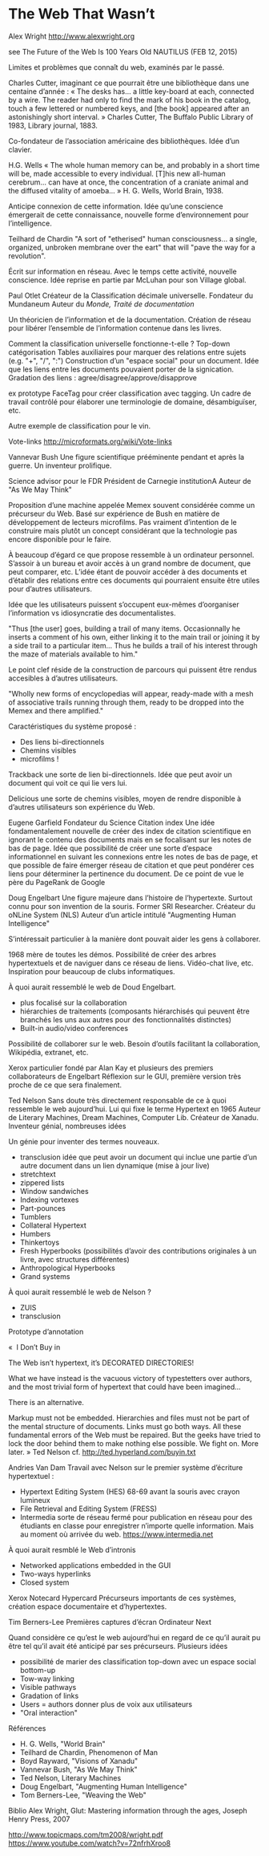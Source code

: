 # The Web That Wasn’t
Alex Wright
http://www.alexwright.org

see The Future of the Web Is 100 Years Old
NAUTILUS (FEB 12, 2015)

Limites et problèmes que connaît du web, examinés par le passé.

Charles Cutter, imaginant ce que pourrait être une bibliothèque dans une centaine d’année :
« The desks has... a little key-board at each, connected by a wire. The reader had only to find the mark of his book in the catalog, touch a few lettered or numbered keys, and [the book] appeared after an astonishingly short interval. »
Charles Cutter, The Buffalo Public Library of 1983, Library journal, 1883.

Co-fondateur de l’association américaine des bibliothèques. Idée d’un clavier.


H.G. Wells
« The whole human memory can be, and probably in a short time will be, made accessible to every individual. [T]his new all-human cerebrum... can have at once, the concentration of a craniate animal and the diffused vitality of amoeba... »
H. G. Wells, World Brain, 1938.

Anticipe connexion de cette information.
Idée qu’une conscience émergerait de cette connaissance, nouvelle forme d’environnement pour l’intelligence.


Teilhard de Chardin
"A sort of "etherised" human consciousness... a single, organized, unbroken membrane over the eart" that will "pave the way for a revolution".

Écrit sur information en réseau.
Avec le temps cette activité, nouvelle conscience.
Idée reprise en partie par McLuhan pour son Village global.


Paul Otlet
Créateur de la Classification décimale universelle.
Fondateur du Mundaneum
Auteur du _Monde, Traité de documentation_

Un théoricien de l’information et de la documentation.
Création de réseau pour libérer l’ensemble de l’information contenue dans les livres.

Comment la classification universelle fonctionne-t-elle ?
Top-down catégorisation
Tables auxiliaires pour marquer des relations entre sujets (e.g. "+", "/", ":")
Construction d’un "espace social" pour un document.
Idée que les liens entre les documents pouvaient porter de la signication.
Gradation des liens : agree/disagree/approve/disapprove

ex prototype FaceTag pour créer classification avec tagging. Un cadre de travail contrôlé pour élaborer une terminologie de domaine, désambiguïser, etc.

Autre exemple de classification pour le vin.

Vote-links
http://microformats.org/wiki/Vote-links


Vannevar Bush
Une figure scientifique prééminente pendant et après la guerre. Un inventeur prolifique.

Science advisor pour le FDR
Président de Carnegie institutionA
Auteur de "As We May Think"

Proposition d’une machine appelée Memex souvent considérée comme un précurseur du Web.
Basé sur expérience de Bush en matière de développement de lecteurs microfilms. Pas vraiment d’intention de le construire mais plutôt un concept considérant que la technologie pas encore disponible pour le faire.

À beaucoup d’égard ce que propose ressemble à un ordinateur personnel. S’assoir à un bureau et avoir accès à un grand nombre de document, que peut comparer, etc. L’idée étant de pouvoir accéder à des documents et d’établir des relations entre ces documents qui pourraient ensuite être utiles pour d’autres utilisateurs.

Idée que les utilisateurs puissent s’occupent eux-mêmes d’oorganiser l’information vs idiosyncratie des documentalistes.

"Thus [the user] goes, building a trail of many items. Occasionnally he inserts a comment of his own, either linking it to the main trail or joining it by a side trail to a particular item... Thus he builds a trail of his interest through the maze of materials available to him."

Le point clef réside de la construction de parcours qui puissent être rendus accesibles à d’autres utilisateurs.

"Wholly new forms of encyclopedias will appear, ready-made with a mesh of associative trails running through them, ready to be dropped into the Memex and there amplified."

Caractéristiques du système proposé :
- Des liens bi-directionnels
- Chemins visibles
- microfilms !

Trackback une sorte de lien bi-directionnels. Idée que peut avoir un document qui voit ce qui lie vers lui.

Delicious une sorte de chemins visibles, moyen de rendre disponible à d’autres utilisateurs son expérience du Web.


Eugene Garfield
Fondateur du Science Citation index
Une idée fondamentalement nouvelle de créer des index de citation scientifique en ignorant le contenu des documents mais en se focalisant sur les notes de bas de page.
Idée que possibilité de créer une sorte d’espace informationnel en suivant les connexions entre les notes de bas de page, et que possible de faire émerger réseau de citation et que peut pondérer ces liens pour déterminer la pertinence du document.
De ce point de vue le père du PageRank de Google


Doug Engelbart
Une figure majeure dans l’histoire de l’hypertexte. Surtout connu pour son invention de la souris.
Former SRI Researcher.
Créateur du oNLine System (NLS)
Auteur d’un article intitulé "Augmenting Human Intelligence"

S’intéressait particulier à la manière dont pouvait aider les gens à collaborer.

1968 mère de toutes les démos.
Possibilité de créer des arbres hypertextuels et de naviguer dans ce réseau de liens. Vidéo-chat live, etc.
Inspiration pour beaucoup de clubs informatiques.

À quoi aurait ressemblé le web de Doud Engelbart.
- plus focalisé sur la collaboration
- hiérarchies de traitements (composants hiérarchisés qui peuvent être branchés les uns aux autres pour des fonctionnalités distinctes)
- Built-in audio/video conferences

Possibilité de collaborer sur le web. Besoin d’outils facilitant la collaboration, Wikipédia, extranet, etc.


Xerox particulier
fondé par Alan Kay et plusieurs des premiers collaborateurs de Engelbart
Réflexion sur le GUI, première version très proche de ce que sera finalement.


Ted Nelson
Sans doute très directement responsable de ce à quoi ressemble le web aujourd’hui.
Lui qui fixe le terme Hypertext en 1965
Auteur de Literary Machines, Dream Machines, Computer Lib.
Créateur de Xanadu.
Inventeur génial, nombreuses idées

Un génie pour inventer des termes nouveaux.
- transclusion idée que peut avoir un document qui inclue une partie d’un autre document dans un lien dynamique (mise à jour live)
- stretchtext
- zippered lists
- Window sandwiches
- Indexing vortexes
- Part-pounces
- Tumblers
- Collateral Hypertext
- Humbers
- Thinkertoys
- Fresh Hyperbooks (possibilités d’avoir des contributions originales à un livre, avec structures différentes)
- Anthropological Hyperbooks
- Grand systems

À quoi aurait ressemblé le web de Nelson ?
- ZUIS
- transclusion

Prototype d’annotation

« 
I Don’t Buy in

The Web isn’t hypertext, it’s DECORATED DIRECTORIES!

What we have instead is the vacuous victory of typestetters over authors, and the most trivial form of hypertext that could have been imagined...

There is an alternative.

Markup must not be embedded. Hierarchies and files must not be part of the mental structure of documents. Links must go both ways. All these fundamental errors of the Web must be repaired. But the geeks have tried to lock the door behind them to make nothing else possible.
We fight on. More later.
»
Ted Nelson
cf. http://ted.hyperland.com/buyin.txt


Andries Van Dam
Travail avec Nelson sur le premier système d’écriture hypertextuel :
- Hypertext Editing System (HES) 68-69 avant la souris avec crayon lumineux
- File Retrieval and Editing System (FRESS)
- Intermedia sorte de réseau fermé pour publication en réseau pour des étudiants en classe pour enregistrer n’importe quelle information. Mais au moment où arrivée du web.
https://www.intermedia.net

À quoi aurait resmblé le Web d’intronis
- Networked applications embedded in the GUI
- Two-ways hyperlinks
- Closed system

Xerox Notecard
Hypercard
Précurseurs importants de ces systèmes, création espace documentaire et d’hypertextes.


Tim Berners-Lee
Premières captures d’écran
Ordinateur Next


Quand considère ce qu’est le web aujourd’hui en regard de ce qu’il aurait pu être tel qu’il avait été anticipé par ses précurseurs.
Plusieurs idées
- possibilité de marier des classification top-down avec un espace social bottom-up
- Tow-way linking
- Visible pathways
- Gradation of links
- Users = authors donner plus de voix aux utilisateurs
- "Oral interaction"


Références
- H. G. Wells, "World Brain"
- Teilhard de Chardin, Phenomenon of Man
- Boyd Rayward, "Visions of Xanadu"
- Vannevar Bush, "As We May Think"
- Ted Nelson, Literary Machines
- Doug Engelbart, "Augmenting Human Intelligence"
- Tom Berners-Lee, "Weaving the Web"

Biblio
Alex Wright, Glut: Mastering information through the ages, Joseph Henry Press, 2007


http://www.topicmaps.com/tm2008/wright.pdf
https://www.youtube.com/watch?v=72nfrhXroo8
